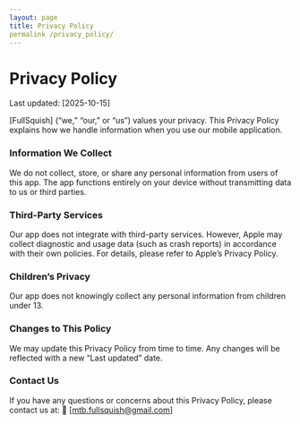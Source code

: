 ```yaml
---
layout: page
title: Privacy Policy
permalink /privacy_policy/
---
```


# Privacy Policy

Last updated: [2025-10-15]

[FullSquish] (“we,” “our,” or “us”) values your privacy. This Privacy Policy explains how we handle information when you use our mobile application.

### Information We Collect

We do not collect, store, or share any personal information from users of this app. The app functions entirely on your device without transmitting data to us or third parties.

### Third-Party Services

Our app does not integrate with third-party services. However, Apple may collect diagnostic and usage data (such as crash reports) in accordance with their own policies. For details, please refer to Apple’s Privacy Policy.

### Children’s Privacy

Our app does not knowingly collect any personal information from children under 13.

### Changes to This Policy

We may update this Privacy Policy from time to time. Any changes will be reflected with a new “Last updated” date.

### Contact Us

If you have any questions or concerns about this Privacy Policy, please contact us at:
📧 [mtb.fullsquish@gmail.com]
